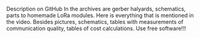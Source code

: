 Description on GitHub
In the archives are gerber halyards, schematics, parts to homemade LoRa modules. Here is everything that is mentioned in the video.
Besides pictures, schematics, tables with measurements of communication quality, tables of cost calculations. Use free software!!!  
